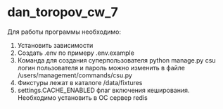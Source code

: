 # dan_toropov_cw_7
Для работы программы необходимо:

1. Установить зависимости
2. Создать .env по примеру .env.example
3. Команда для создания суперпользователя python manage.py csu
   логин пользователя и пароль можно изменить в файле /users/management/commands/csu.py
4. Фикстуры лежат в каталоге /data/fixtures
5. settings.CACHE_ENABLED флаг включения кеширования. Необходимо установить в ОС сервер redis 

